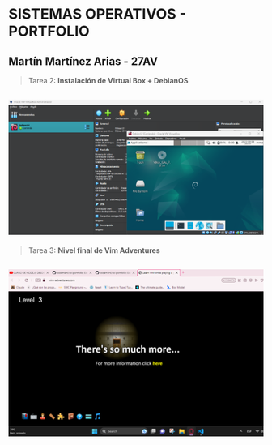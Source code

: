# SISTEMAS OPERATIVOS - PORTFOLIO
  
## Martín Martínez Arias - 27AV

>Tarea 2: **Instalación de Virtual Box + DebianOS**

![Captura de la distribución ya instalada en VBox.](./images/distribucion-instalada.png "Captura de la distribución ya instalada en VBox.")
----
>Tarea 3: **Nivel final de Vim Adventures**

![Captura del nivel final de VIM Adventures.](./images/vima-nivel-final.png "Captura del nivel final de VIM Adventures.")
----
